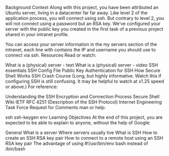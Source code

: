 Background Context
Along with this project, you have been attributed an Ubuntu server, living in a datacenter far far away. Like level 2 of the application process, you will connect using ssh. But contrary to level 2, you will not connect using a password but an RSA key. We’ve configured your server with the public key you created in the first task of a previous project shared in your intranet profile.

You can access your server information in the my servers section of the intranet, each line with contains the IP and username you should use to connect via ssh.
Resources
Read or watch:

What is a (physical) server - text
What is a (physical) server - video
SSH essentials
SSH Config File
Public Key Authentication for SSH
How Secure Shell Works
SSH Crash Course (Long, but highly informative. Watch this if configuring SSH is still confusing. It may be helpful to watch at x1.25 speed or above.)
For reference:

Understanding the SSH Encryption and Connection Process
Secure Shell Wiki
IETF RFC 4251 (Description of the SSH Protocol)
Internet Engineering Task Force
Request for Comments
man or help:

ssh
ssh-keygen
env
Learning Objectives
At the end of this project, you are expected to be able to explain to anyone, without the help of Google:

General
What is a server
Where servers usually live
What is SSH
How to create an SSH RSA key pair
How to connect to a remote host using an SSH RSA key pair
The advantage of using #!/usr/bin/env bash instead of /bin/bash
